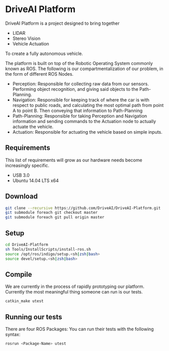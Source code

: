 # DriveAI Platform

DriveAI Platform is a project designed to bring together

* LIDAR
* Stereo Vision
* Vehicle Actuation

To create a fully autonomous vehicle.

The platform is built on top of the Robotic Operating System commonly known as ROS.
The following is our compartmentalization of our problem, in the form of different ROS Nodes.

* Perception: Responsible for collecting raw data from our sensors. Performing object recognition, and giving said objects to the Path-Planning.
* Navigation: Responsible for keeping track of where the car is with respect to public roads, and calculating the most optimal path from point A to point B. Then conveying that information to Path-Planning
* Path-Planning: Responsible for taking Perception and Navigation information and sending commands to the Actuation node to actually actuate the vehicle.
* Actuation: Responsible for actuating the vehicle based on simple inputs.

## Requirements
This list of requirements will grow as our hardware needs become increasingly specific.
* USB 3.0
* Ubuntu 14.04 LTS x64

## Download
```bash
git clone --recursive https://github.com/DriveAI/DriveAI-Platform.git
git submodule foreach git checkout master
git submodule foreach git pull origin master
```

## Setup
```bash
cd DriveAI-Platform
sh Tools/InstallScripts/install-ros.sh
source /opt/ros/indigo/setup.<sh|zsh|bash>
source devel/setup.<sh|zsh|bash>
```

## Compile
We are currently in the process of rapidly prototyping our platform. Currently the most meaningful thing someone can run is our tests.
```bash
catkin_make utest
```

## Running our tests
There are four ROS Packages:
You can run their tests with the following syntax:
```bash
rosrun <Package-Name> utest
```
